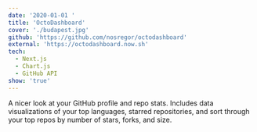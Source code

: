 ```yaml
---
date: '2020-01-01 '
title: 'OctoDashboard'
cover: './budapest.jpg'
github: 'https://github.com/nosregor/octodashboard'
external: 'https://octodashboard.now.sh'
tech:
  - Next.js
  - Chart.js
  - GitHub API
show: 'true'
---
```


A nicer look at your GitHub profile and repo stats. Includes data visualizations of your top languages, starred repositories, and sort through your top repos by number of stars, forks, and size.
